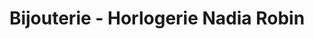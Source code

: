 ---
title: "Bijouterie - Horlogerie Nadia Robin"
url: /guer/bijouterie-horlogerie-nadia-robin/
shop: Schmuck
---